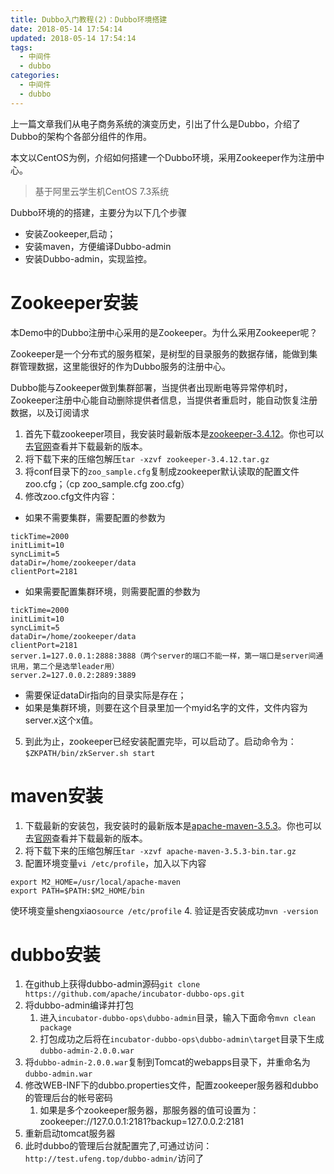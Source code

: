 ```yaml
---
title: Dubbo入门教程(2)：Dubbo环境搭建
date: 2018-05-14 17:54:14
updated: 2018-05-14 17:54:14
tags:
  - 中间件
  - dubbo
categories: 
  - 中间件
  - dubbo
---
```


上一篇文章我们从电子商务系统的演变历史，引出了什么是Dubbo，介绍了Dubbo的架构个各部分组件的作用。

本文以CentOS为例，介绍如何搭建一个Dubbo环境，采用Zookeeper作为注册中心。

> 基于阿里云学生机CentOS 7.3系统

<!-- more -->

Dubbo环境的的搭建，主要分为以下几个步骤
- 安装Zookeeper,启动； 
- 安装maven，方便编译Dubbo-admin
- 安装Dubbo-admin，实现监控。

# Zookeeper安装
本Demo中的Dubbo注册中心采用的是Zookeeper。为什么采用Zookeeper呢？

Zookeeper是一个分布式的服务框架，是树型的目录服务的数据存储，能做到集群管理数据，这里能很好的作为Dubbo服务的注册中心。

Dubbo能与Zookeeper做到集群部署，当提供者出现断电等异常停机时，Zookeeper注册中心能自动删除提供者信息，当提供者重启时，能自动恢复注册数据，以及订阅请求

1. 首先下载zookeeper项目，我安装时最新版本是[zookeeper-3.4.12](https://mirrors.tuna.tsinghua.edu.cn/apache/zookeeper/stable/zookeeper-3.4.12.tar.gz)。你也可以去[官网](https://zookeeper.apache.org/releases.html)查看并下载最新的版本。
2. 将下载下来的压缩包解压`tar -xzvf zookeeper-3.4.12.tar.gz`
3. 将conf目录下的`zoo_sample.cfg`复制成zookeeper默认读取的配置文件zoo.cfg；（cp zoo_sample.cfg zoo.cfg）
4. 修改zoo.cfg文件内容：
- 如果不需要集群，需要配置的参数为
```
tickTime=2000
initLimit=10
syncLimit=5
dataDir=/home/zookeeper/data
clientPort=2181
```
- 如果需要配置集群环境，则需要配置的参数为
```
tickTime=2000
initLimit=10
syncLimit=5
dataDir=/home/zookeeper/data
clientPort=2181
server.1=127.0.0.1:2888:3888（两个server的端口不能一样，第一端口是server间通讯用，第二个是选举leader用）
server.2=127.0.0.2:2889:3889
```
- 需要保证dataDir指向的目录实际是存在；
- 如果是集群环境，则要在这个目录里加一个myid名字的文件，文件内容为server.x这个x值。
5. 到此为止，zookeeper已经安装配置完毕，可以启动了。启动命令为：`$ZKPATH/bin/zkServer.sh start`

# maven安装
1. 下载最新的安装包，我安装时的最新版本是[apache-maven-3.5.3](http://mirrors.tuna.tsinghua.edu.cn/apache/maven/maven-3/3.5.3/binaries/apache-maven-3.5.3-bin.tar.gz)。你也可以去[官网](http://maven.apache.org/download.cgi)查看并下载最新的版本。
2. 将下载下来的压缩包解压`tar -xzvf apache-maven-3.5.3-bin.tar.gz`
3. 配置环境变量`vi /etc/profile`，加入以下内容
```
export M2_HOME=/usr/local/apache-maven
export PATH=$PATH:$M2_HOME/bin
```
使环境变量shengxiao`source /etc/profile`
4. 验证是否安装成功`mvn -version`

# dubbo安装
1. 在github上获得dubbo-admin源码`git clone https://github.com/apache/incubator-dubbo-ops.git`
2. 将dubbo-admin编译并打包
    1. 进入`incubator-dubbo-ops\dubbo-admin`目录，输入下面命令`mvn clean package`
    2. 打包成功之后将在`incubator-dubbo-ops\dubbo-admin\target`目录下生成`dubbo-admin-2.0.0.war`
3. 将`dubbo-admin-2.0.0.war`复制到Tomcat的webapps目录下，并重命名为`dubbo-admin.war`
4. 修改WEB-INF下的dubbo.properties文件，配置zookeeper服务器和dubbo的管理后台的帐号密码
    1. 如果是多个zookeeper服务器，那服务器的值可设置为：zookeeper://127.0.0.1:2181?backup=127.0.0.2:2181
5. 重新启动tomcat服务器
6. 此时dubbo的管理后台就配置完了,可通过访问：`http://test.ufeng.top/dubbo-admin/`访问了